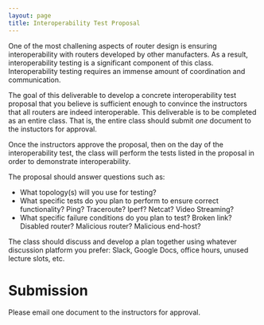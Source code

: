 ```yaml
---
layout: page
title: Interoperability Test Proposal
---
```



One of the most challening aspects of router design is ensuring interoperability with routers developed by other manufacters. As a result, interoperability testing is a significant component of this class. Interoperability testing requires an immense amount of coordination and communication. 

The goal of this deliverable to develop a concrete interoperability test proposal that you believe is sufficient enough to convince the instructors that all routers are indeed interoperable. This deliverable is to be completed as an entire class. That is, the entire class should submit *one* document to the instuctors for approval.

Once the instructors approve the proposal, then on the day of the interoperability test, the class will perform the tests listed in the proposal in order to demonstrate interoperability.

The proposal should answer questions such as:
* What topology(s) will you use for testing?
* What specific tests do you plan to perform to ensure correct functionality? Ping? Traceroute? Iperf? Netcat? Video Streaming? 
* What specific failure conditions do you plan to test? Broken link? Disabled router? Malicious router? Malicious end-host?

The class should discuss and develop a plan together using whatever discussion platform you prefer: Slack, Google Docs, office hours, unused lecture slots, etc.

# Submission

Please email one document to the instructors for approval.

